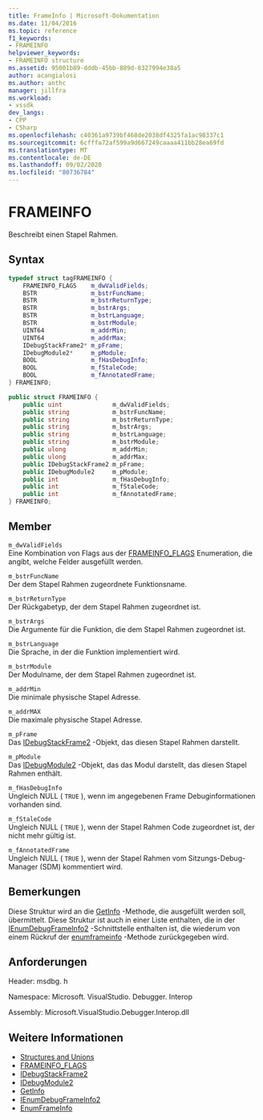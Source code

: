 ```yaml
---
title: FrameInfo | Microsoft-Dokumentation
ms.date: 11/04/2016
ms.topic: reference
f1_keywords:
- FRAMEINFO
helpviewer_keywords:
- FRAMEINFO structure
ms.assetid: 95001b89-dddb-45bb-889d-8327994e38a5
author: acangialosi
ms.author: anthc
manager: jillfra
ms.workload:
- vssdk
dev_langs:
- CPP
- CSharp
ms.openlocfilehash: c40361a9739bf468de2038df4325fa1ac98337c1
ms.sourcegitcommit: 6cfffa72af599a9d667249caaaa411bb28ea69fd
ms.translationtype: MT
ms.contentlocale: de-DE
ms.lasthandoff: 09/02/2020
ms.locfileid: "80736784"
---
```

# <a name="frameinfo"></a>FRAMEINFO
Beschreibt einen Stapel Rahmen.

## <a name="syntax"></a>Syntax

```cpp
typedef struct tagFRAMEINFO {
    FRAMEINFO_FLAGS    m_dwValidFields;
    BSTR               m_bstrFuncName;
    BSTR               m_bstrReturnType;
    BSTR               m_bstrArgs;
    BSTR               m_bstrLanguage;
    BSTR               m_bstrModule;
    UINT64             m_addrMin;
    UINT64             m_addrMax;
    IDebugStackFrame2* m_pFrame;
    IDebugModule2*     m_pModule;
    BOOL               m_fHasDebugInfo;
    BOOL               m_fStaleCode;
    BOOL               m_fAnnotatedFrame;
} FRAMEINFO;
```

```csharp
public struct FRAMEINFO {
    public uint              m_dwValidFields;
    public string            m_bstrFuncName;
    public string            m_bstrReturnType;
    public string            m_bstrArgs;
    public string            m_bstrLanguage;
    public string            m_bstrModule;
    public ulong             m_addrMin;
    public ulong             m_addrMax;
    public IDebugStackFrame2 m_pFrame;
    public IDebugModule2     m_pModule;
    public int               m_fHasDebugInfo;
    public int               m_fStaleCode;
    public int               m_fAnnotatedFrame;
} FRAMEINFO;
```

## <a name="members"></a>Member
`m_dwValidFields`\
Eine Kombination von Flags aus der [FRAMEINFO_FLAGS](../../../extensibility/debugger/reference/frameinfo-flags.md) Enumeration, die angibt, welche Felder ausgefüllt werden.

`m_bstrFuncName`\
Der dem Stapel Rahmen zugeordnete Funktionsname.

`m_bstrReturnType`\
Der Rückgabetyp, der dem Stapel Rahmen zugeordnet ist.

`m_bstrArgs`\
Die Argumente für die Funktion, die dem Stapel Rahmen zugeordnet ist.

`m_bstrLanguage`\
Die Sprache, in der die Funktion implementiert wird.

`m_bstrModule`\
Der Modulname, der dem Stapel Rahmen zugeordnet ist.

`m_addrMin`\
Die minimale physische Stapel Adresse.

`m_addrMAX`\
Die maximale physische Stapel Adresse.

`m_pFrame`\
Das [IDebugStackFrame2](../../../extensibility/debugger/reference/idebugstackframe2.md) -Objekt, das diesen Stapel Rahmen darstellt.

`m_pModule`\
Das [IDebugModule2](../../../extensibility/debugger/reference/idebugmodule2.md) -Objekt, das das Modul darstellt, das diesen Stapel Rahmen enthält.

`m_fHasDebugInfo`\
Ungleich NULL ( `TRUE` ), wenn im angegebenen Frame Debuginformationen vorhanden sind.

`m_fStaleCode`\
Ungleich NULL ( `TRUE` ), wenn der Stapel Rahmen Code zugeordnet ist, der nicht mehr gültig ist.

`m_fAnnotatedFrame`\
Ungleich NULL ( `TRUE` ), wenn der Stapel Rahmen vom Sitzungs-Debug-Manager (SDM) kommentiert wird.

## <a name="remarks"></a>Bemerkungen
Diese Struktur wird an die [GetInfo](../../../extensibility/debugger/reference/idebugstackframe2-getinfo.md) -Methode, die ausgefüllt werden soll, übermittelt. Diese Struktur ist auch in einer Liste enthalten, die in der [IEnumDebugFrameInfo2](../../../extensibility/debugger/reference/ienumdebugframeinfo2.md) -Schnittstelle enthalten ist, die wiederum von einem Rückruf der [enumframeinfo](../../../extensibility/debugger/reference/idebugthread2-enumframeinfo.md) -Methode zurückgegeben wird.

## <a name="requirements"></a>Anforderungen
Header: msdbg. h

Namespace: Microsoft. VisualStudio. Debugger. Interop

Assembly: Microsoft.VisualStudio.Debugger.Interop.dll

## <a name="see-also"></a>Weitere Informationen
- [Structures and Unions](../../../extensibility/debugger/reference/structures-and-unions.md)
- [FRAMEINFO_FLAGS](../../../extensibility/debugger/reference/frameinfo-flags.md)
- [IDebugStackFrame2](../../../extensibility/debugger/reference/idebugstackframe2.md)
- [IDebugModule2](../../../extensibility/debugger/reference/idebugmodule2.md)
- [GetInfo](../../../extensibility/debugger/reference/idebugstackframe2-getinfo.md)
- [IEnumDebugFrameInfo2](../../../extensibility/debugger/reference/ienumdebugframeinfo2.md)
- [EnumFrameInfo](../../../extensibility/debugger/reference/idebugthread2-enumframeinfo.md)
